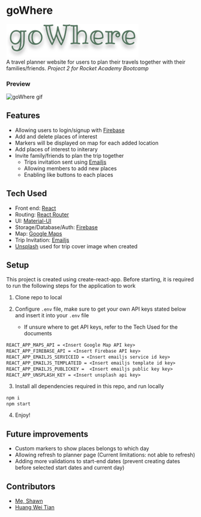 # goWhere

<img src="./src/Assets/goWhere-logo.svg"  width="70%" height="40%" alt='goWhere'>\
A travel planner website for users to plan their travels together with their families/friends.
_Project 2 for Rocket Academy Bootcamp_

### Preview

![goWhere gif](./src/Assets/gowhere-gif.gif)

## Features

- Allowing users to login/signup with [Firebase](https://firebase.google.com/)
- Add and delete places of interest
- Markers will be displayed on map for each added location
- Add places of interest to initerary
- Invite family/friends to plan the trip together
  - Trips invitation sent using [Emailjs](https://www.emailjs.com/)
  - Allowing members to add new places
  - Enabling like buttons to each places

## Tech Used

- Front end: [React](https://react.dev/)
- Routing: [React Router](https://reactrouter.com/en/main)
- UI: [Material-UI](https://mui.com/)
- Storage/Database/Auth: [Firebase](https://firebase.google.com/)
- Map: [Google Maps](https://developers.google.com/maps)
- Trip Invitation: [Emailjs](https://www.emailjs.com/docs/sdk/installation/)
- [Unsplash](https://unsplash.com/developers) used for trip cover image when created

## Setup

This project is created using create-react-app. Before starting, it is required to run the following steps for the application to work

1. Clone repo to local

2. Configure `.env` file, make sure to get your own API keys stated below and insert it into your `.env` file
   - If unsure where to get API keys, refer to the Tech Used for the documents

```
REACT_APP_MAPS_API = <Insert Google Map API key>
REACT_APP_FIREBASE_API = <Insert Firebase API key>
REACT_APP_EMAILJS_SERVICEID = <Insert emailjs service id key>
REACT_APP_EMAILJS_TEMPLATEID = <Insert emailjs template id key>
REACT_APP_EMAILJS_PUBLICKEY =  <Insert emailjs public key key>
REACT_APP_UNSPLASH_KEY = <Insert unsplash api key>
```

3. Install all dependencies required in this repo, and run locally

```
npm i
npm start
```

4. Enjoy!

## Future improvements

- Custom markers to show places belongs to which day
- Allowing refresh to planner page (Current limitations: not able to refresh)
- Adding more validations to start-end dates (prevent creating dates before selected start dates and current day)

## Contributors

- [Me, Shawn](https://github.com/shawn-goh24)
- [Huang Wei Tian](https://github.com/hWeitian)
